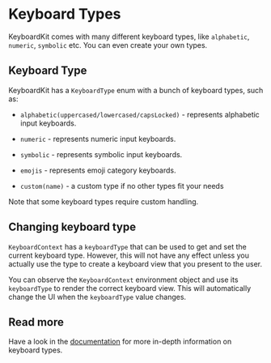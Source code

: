 # Keyboard Types

KeyboardKit comes with many different keyboard types, like `alphabetic`, `numeric`, `symbolic` etc. You can even create your own types.


## Keyboard Type

KeyboardKit has a `KeyboardType` enum with a bunch of keyboard types, such as:

* `alphabetic(uppercased/lowercased/capsLocked)` - represents alphabetic input keyboards.
* `numeric` - represents numeric input keyboards.
* `symbolic` - represents symbolic input keyboards.
* `emojis` - represents emoji category keyboards.

* `custom(name)` - a custom type if no other types fit your needs

Note that some keyboard types require custom handling.   


## Changing keyboard type

`KeyboardContext` has a `keyboardType` that can be used to get and set the current keyboard type. However, this will not have any effect unless you actually use the type to create a keyboard view that you present to the user. 

You can observe the `KeyboardContext` environment object and use its `keyboardType` to render the correct keyboard view. This will automatically change the UI when the `keyboardType` value changes.   


## Read more

Have a look in the [documentation][Documentation] for more in-depth information on keyboard types.



[Documentation]: https://github.com/danielsaidi/Documentation/blob/main/Docs/KeyboardKit.doccarchive.zip?raw=true

